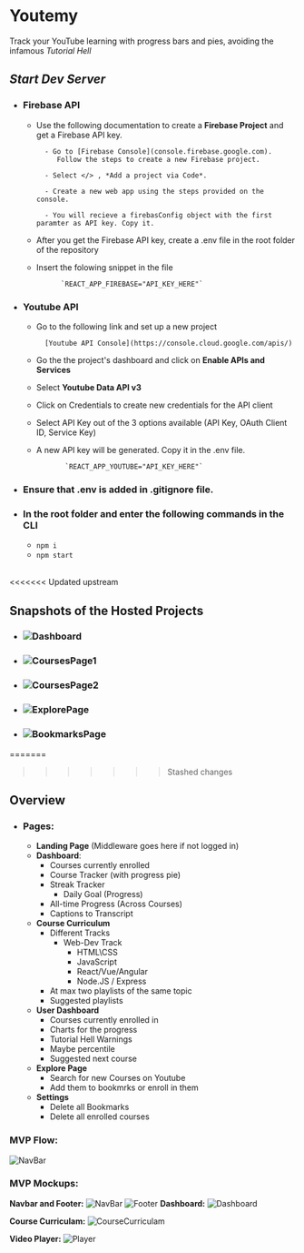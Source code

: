 # Youtemy
Track your YouTube learning with progress bars and pies, avoiding the infamous _Tutorial Hell_
<br/>

## _Start Dev Server_

  -  ### Firebase API 
        - Use the following documentation to create a **Firebase Project** and get a Firebase API key.
                
                
                - Go to [Firebase Console](console.firebase.google.com).
                   Follow the steps to create a new Firebase project.

                - Select </> , *Add a project via Code*.

                - Create a new web app using the steps provided on the console.

                - You will recieve a firebasConfig object with the first paramter as API key. Copy it.

        - After you get the Firebase API key, create a .env file in the root folder of the repository

        - Insert the folowing snippet in the file
               
             		`REACT_APP_FIREBASE="API_KEY_HERE"`

  -  ### Youtube API
        - Go to the following link and set up a new project
                
                [Youtube API Console](https://console.cloud.google.com/apis/)

        - Go the the project's dashboard and click on **Enable APIs and Services**

        - Select **Youtube Data API v3**

        - Click on Credentials to create new credentials for the API client

        - Select API Key out of the 3 options available (API Key, OAuth Client ID, Service Key)

        - A new API key will be generated. Copy it in the .env file.

                     `REACT_APP_YOUTUBE="API_KEY_HERE"`

  -  ### Ensure that .env is added in .gitignore file.

  -  ### In the root folder and enter the following commands in the CLI
        -   `npm i`
        - `npm start`
<br/>
<<<<<<< Updated upstream

## Snapshots of the Hosted Projects

- ### ![Dashboard](protoypes/Website1.png)
- ### ![CoursesPage1](protoypes/Website2.png)
- ### ![CoursesPage2](protoypes/Website3.png)
- ### ![ExplorePage](protoypes/Website4.png)
- ### ![BookmarksPage](protoypes/Website5.png)
=======
>>>>>>> Stashed changes

## Overview

- ### Pages:
    - **Landing Page** (Middleware goes here if not logged in)
    - **Dashboard**:
        - Courses currently enrolled
        - Course Tracker (with progress pie)
        - Streak Tracker
            - Daily Goal (Progress)
        - All-time Progress (Across Courses)
        - Captions to Transcript
    - **Course Curriculum**
        - Different Tracks
            - Web-Dev Track
                - HTML\CSS
                - JavaScript
                - React/Vue/Angular
                - Node.JS / Express
        - At max two playlists of the same topic
        - Suggested playlists
    - **User Dashboard**
        - Courses currently enrolled in
        - Charts for the progress
        - Tutorial Hell Warnings
        - Maybe percentile
        - Suggested next course
    - **Explore Page**
        - Search for new Courses on Youtube
        - Add them to bookmrks or enroll in them
     - **Settings**
        - Delete all Bookmarks
        - Delete all enrolled courses

### MVP Flow:
![NavBar](protoypes/Youtemy-Flow.png)

### MVP Mockups:

**Navbar and Footer:**
![NavBar](protoypes/NavBar.jpg)
![Footer](protoypes/Footer.jpg)
**Dashboard:**
![Dashboard](protoypes/Dashboard.jpg)

**Course Curriculam:**
![CourseCurriculam](protoypes/Course-Curriculum.jpg)

**Video Player:**
![Player](protoypes/Player.png)

